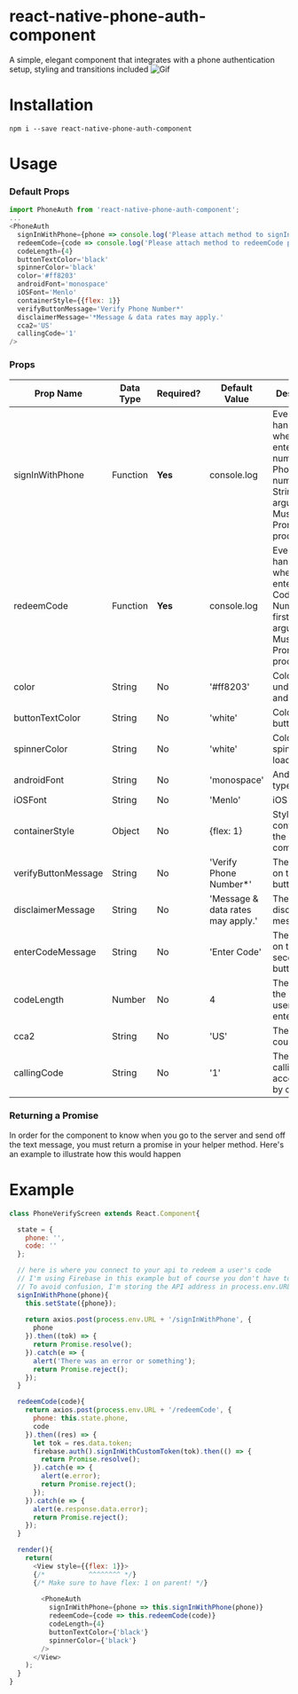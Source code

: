 # react-native-phone-auth-component
A simple, elegant component that integrates with a phone authentication setup, styling and transitions included
![Gif](https://media.giphy.com/media/3o751VB4V9nTENQAEg/giphy.gif)
# Installation
```npm i --save react-native-phone-auth-component```
# Usage
### Default Props
```javascript
import PhoneAuth from 'react-native-phone-auth-component';
...
<PhoneAuth
  signInWithPhone={phone => console.log('Please attach method to signInWithPhone prop')}
  redeemCode={code => console.log('Please attach method to redeemCode prop')}
  codeLength={4}
  buttonTextColor='black'
  spinnerColor='black'
  color='#ff8203'
  androidFont='monospace'
  iOSFont='Menlo'
  containerStyle={{flex: 1}}
  verifyButtonMessage='Verify Phone Number*'
  disclaimerMessage='*Message & data rates may apply.'
  cca2='US'
  callingCode='1'
/>
```
### Props
| Prop Name  | Data Type | Required? | Default Value | Description |
| ------------- | ------------- | ------------- | ------------- | ------------- |
| signInWithPhone  | Function  | **Yes** | console.log | Event handler when user enters phone number. Phone number as a String as first argument. Must return a Promise to proceed |
| redeemCode  | Function  | **Yes** | console.log | Event handler when user enters code. Code as a Number as first argument. Must return a Promise to proceed |
| color  | String  | No | '#ff8203' | Color of text underline and buttons |
| buttonTextColor  | String  | No | 'white' | Color of button text |
| spinnerColor  | String  | No | 'white' | Color of the spinner when loading |
| androidFont  | String  | No | 'monospace' | Android font type |
| iOSFont  | String  | No | 'Menlo' | iOS font type |
| containerStyle  | Object  | No | {flex: 1} | Style of the container of the component |
| verifyButtonMessage  | String  | No | 'Verify Phone Number*' | The message on the first button |
| disclaimerMessage  | String  | No | 'Message & data rates may apply.' | The disclaimer message |
| enterCodeMessage  | String  | No | 'Enter Code' | The message on the second button |
| codeLength  | Number  | No | 4 | The length of the code the user will enter |
| cca2	| String | No | 'US' | The default country code |
| callingCode | String | No | '1' | The default calling code accompanied by cca2 |
### Returning a Promise
In order for the component to know when you go to the server and send off the text message, you must return a promise in your helper method. Here's an example to illustrate how this would happen

# Example
```javascript
class PhoneVerifyScreen extends React.Component{

  state = {
    phone: '',
    code: ''
  };

  // here is where you connect to your api to redeem a user's code
  // I'm using Firebase in this example but of course you don't have to
  // To avoid confusion, I'm storing the API address in process.env.URL. You don't have to do this
  signInWithPhone(phone){
    this.setState({phone});
    
    return axios.post(process.env.URL + '/signInWithPhone', {
      phone
    }).then((tok) => {
      return Promise.resolve();
    }).catch(e => {
      alert('There was an error or something');
      return Promise.reject();
    });
  }

  redeemCode(code){
    return axios.post(process.env.URL + '/redeemCode', {
      phone: this.state.phone,
      code
    }).then((res) => {
      let tok = res.data.token;
      firebase.auth().signInWithCustomToken(tok).then(() => {
        return Promise.resolve();
      }).catch(e => {
        alert(e.error);
        return Promise.reject();
      });
    }).catch(e => {
      alert(e.response.data.error);
      return Promise.reject();
    });
  }

  render(){
    return(
      <View style={{flex: 1}}>
      {/*           ^^^^^^^^ */}
      {/* Make sure to have flex: 1 on parent! */}
      
        <PhoneAuth
          signInWithPhone={phone => this.signInWithPhone(phone)}
          redeemCode={code => this.redeemCode(code)}
          codeLength={4}
          buttonTextColor={'black'}
          spinnerColor={'black'}
        />
      </View>
    );
  }
}
```
